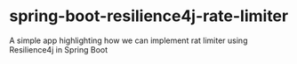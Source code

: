 # spring-boot-resilience4j-rate-limiter
A simple app highlighting how we can implement rat limiter using Resilience4j in Spring Boot
